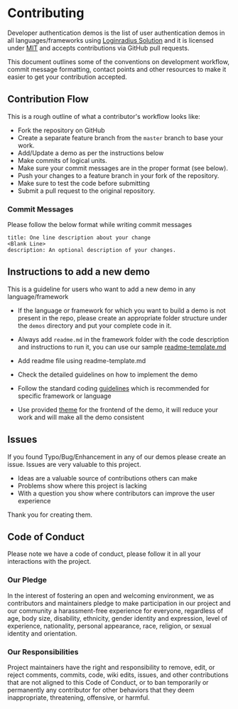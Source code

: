 # Contributing

Developer authentication demos is the list of user authentication demos in all languages/frameworks using [Loginradius Solution](https://www.loginradius.com/pricing/) and it is licensed under [MIT](LICENSE) and accepts contributions via GitHub pull requests. 

This document outlines some of the conventions on development workflow, commit message formatting, contact points and other resources to make it easier to get your contribution accepted.

## Contribution Flow

This is a rough outline of what a contributor's workflow looks like:

- Fork the repository on GitHub
- Create a separate feature branch from the `master` branch to base your work.
- Add/Update a demo as per the instructions below
- Make commits of logical units.
- Make sure your commit messages are in the proper format (see below).
- Push your changes to a feature branch in your fork of the repository.
- Make sure to test the code before submitting
- Submit a pull request to the original repository.

### Commit Messages

Please follow the below format while writing commit messages

```
title: One line description about your change
<Blank Line>
description: An optional description of your changes.
```


## Instructions to add a new demo

This is a guideline for users who want to add a new demo in any language/framework

- If the language or framework for which you want to build a demo is not present in the repo, please create an appropriate folder structure under the `demos` directory and put your complete code in it.

- Always add `readme.md` in the framework folder with the code description and instructions to run it, you can use our sample [readme-template.md](readme-template.md)

- Add readme file using readme-template.md

- Check the detailed guidelines on how to implement the demo

- Follow the standard coding [guidelines](guidelines.md) which is recommended for specific framework or language 

- Use provided [theme](theme) for the frontend of the demo, it will reduce your work and will make all the demo consistent


## Issues

If you found Typo/Bug/Enhancement in any of our demos please create an issue. Issues are very valuable to this project.

 - Ideas are a valuable source of contributions others can make
 - Problems show where this project is lacking
 - With a question you show where contributors can improve the user experience

Thank you for creating them.

## Code of Conduct

Please note we have a code of conduct, please follow it in all your interactions with the project.

### Our Pledge

In the interest of fostering an open and welcoming environment, we as
contributors and maintainers pledge to make participation in our project and
our community a harassment-free experience for everyone, regardless of age, body
size, disability, ethnicity, gender identity and expression, level of experience,
nationality, personal appearance, race, religion, or sexual identity and
orientation.

### Our Responsibilities

Project maintainers have the right and responsibility to remove, edit, or
reject comments, commits, code, wiki edits, issues, and other contributions
that are not aligned to this Code of Conduct, or to ban temporarily or
permanently any contributor for other behaviors that they deem inappropriate, threatening, offensive, or harmful.


